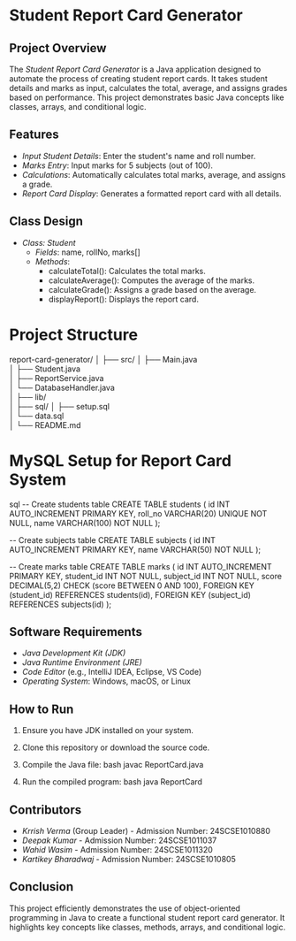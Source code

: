 # Student Report Card Generator
## Project Overview
The *Student Report Card Generator* is a Java application designed to automate the process of creating student report cards. It takes student details and marks as input, calculates the total, average, and assigns grades based on performance. This project demonstrates basic Java concepts like classes, arrays, and conditional logic.

## Features
- *Input Student Details*: Enter the student's name and roll number.
- *Marks Entry*: Input marks for 5 subjects (out of 100).
- *Calculations*: Automatically calculates total marks, average, and assigns a grade.
- *Report Card Display*: Generates a formatted report card with all details.

## Class Design
- *Class: Student*
  - *Fields*: name, rollNo, marks[]
  - *Methods*: 
    - calculateTotal(): Calculates the total marks.
    - calculateAverage(): Computes the average of the marks.
    - calculateGrade(): Assigns a grade based on the average.
    - displayReport(): Displays the report card.
 # Project Structure
report-card-generator/
│
├── src/
│   ├── Main.java                
│   ├── Student.java           
│   ├── ReportService.java      
│   └── DatabaseHandler.java   
│
├── lib/                       
│
├── sql/
│   ├── setup.sql              
│   └── data.sql                
│
└── README.md            
# MySQL Setup for Report Card System

sql
-- Create students table
CREATE TABLE students (
    id INT AUTO_INCREMENT PRIMARY KEY,
    roll_no VARCHAR(20) UNIQUE NOT NULL,
    name VARCHAR(100) NOT NULL
);

-- Create subjects table
CREATE TABLE subjects (
    id INT AUTO_INCREMENT PRIMARY KEY,
    name VARCHAR(50) NOT NULL
);

-- Create marks table
CREATE TABLE marks (
    id INT AUTO_INCREMENT PRIMARY KEY,
    student_id INT NOT NULL,
    subject_id INT NOT NULL,
    score DECIMAL(5,2) CHECK (score BETWEEN 0 AND 100),
    FOREIGN KEY (student_id) REFERENCES students(id),
    FOREIGN KEY (subject_id) REFERENCES subjects(id)
);


## Software Requirements
- *Java Development Kit (JDK)*
- *Java Runtime Environment (JRE)*
- *Code Editor* (e.g., IntelliJ IDEA, Eclipse, VS Code)
- *Operating System*: Windows, macOS, or Linux

## How to Run
1. Ensure you have JDK installed on your system.
2. Clone this repository or download the source code.
3. Compile the Java file:
   bash
   javac ReportCard.java
   
4. Run the compiled program:
   bash
   java ReportCard
   

## Contributors
- *Krrish Verma* (Group Leader) - Admission Number: 24SCSE1010880
- *Deepak Kumar* - Admission Number: 24SCSE1011037
- *Wahid Wasim* - Admission Number: 24SCSE1011320
- *Kartikey Bharadwaj* - Admission Number: 24SCSE1010805

## Conclusion
This project efficiently demonstrates the use of object-oriented programming in Java to create a functional student report card generator. It highlights key concepts like classes, methods, arrays, and conditional logic.
